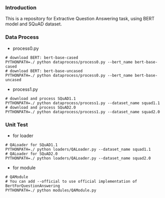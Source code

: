 ### Introduction

This is a repository for Extractive Question Answering task, using BERT model and SQuAD dataset.

### Data Process

* process0.py

```shell
# download BERT: bert-base-cased
PYTHONPATH=./ python dataprocess/process0.py --bert_name bert-base-cased
# download BERT: bert-base-uncased
PYTHONPATH=./ python dataprocess/process0.py --bert_name bert-base-uncased
```

* process1.py

```shell
# download and process SQuAD1.1
PYTHONPATH=./ python dataprocess/process1.py --dataset_name squad1.1
# download and process SQuAD2.0
PYTHONPATH=./ python dataprocess/process1.py --dataset_name squad2.0
```

### Unit Test

* for loader

```shell
# QALoader for SQuAD1.1
PYTHONPATH=./ python loaders/QALoader.py --dataset_name squad1.1
# QALoader for SQuAD2.0
PYTHONPATH=./ python loaders/QALoader.py --dataset_name squad2.0
```

* for module

```shell
# QAModule
# You can add --official to use official implementation of BertForQuestionAnswering
PYTHONPATH=./ python modules/QAModule.py
```
